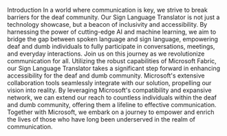 Introduction
In a world where communication is key, we strive to break barriers for the deaf community. Our Sign Language Translator is not just a technology showcase, but a beacon of inclusivity and accessibility. By harnessing the power of cutting-edge AI and machine learning, we aim to bridge the gap between spoken language and sign language, empowering deaf and dumb individuals to fully participate in conversations, meetings, and everyday interactions. Join us on this journey as we revolutionize communication for all.
Utilizing the robust capabilities of Microsoft Fabric, our Sign Language Translator takes a significant step forward in enhancing accessibility for the deaf and dumb community. Microsoft's extensive collaboration tools seamlessly integrate with our solution, propelling our vision into reality. By leveraging Microsoft's compatibility and expansive network, we can extend our reach to countless individuals within the deaf and dumb community, offering them a lifeline to effective communication. Together with Microsoft, we embark on a journey to empower and enrich the lives of those who have long been underserved in the realm of communication.
